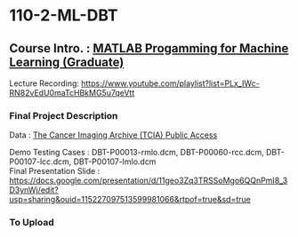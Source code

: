 # 110-2-ML-DBT
## Course Intro. : [MATLAB Progamming for Machine Learning (Graduate)](http://cflu.lab.nycu.edu.tw/CFLu_course_matlabml.html "link")
Lecture Recording: https://www.youtube.com/playlist?list=PLx_IWc-RN82vEdU0maTcHBkMG5u7qeVtt   

### Final Project Description
Data : [The Cancer Imaging Archive (TCIA) Public Access](https://wiki.cancerimagingarchive.net/pages/viewpage.action?pageId=64685580 "link")

Demo Testing Cases : DBT-P00013-rmlo.dcm, DBT-P00060-rcc.dcm, DBT-P00107-lcc.dcm, DBT-P00107-lmlo.dcm  
Final Presentation Slide : https://docs.google.com/presentation/d/11geo3Zq3TRSSoMgo6QQnPmI8_3D3ynWj/edit?usp=sharing&ouid=115227097513599981066&rtpof=true&sd=true

### To Upload
